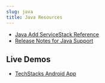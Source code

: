 ```yaml
---
slug: java
title: Java Resources
---
```


 - [Java Add ServiceStack Reference](/java-add-servicestack-reference)
 - [Release Notes for Java Support](https://github.com/ServiceStack/ServiceStack/blob/master/docs/2015/release-notes.md#native-support-for-java-and-android-studio)

## Live Demos

 - [TechStacks Android App](https://github.com/ServiceStackApps/TechStacksAndroidApp)
